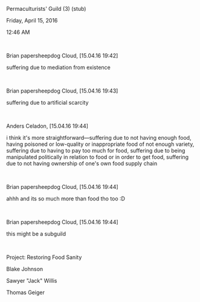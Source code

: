 Permaculturists' Guild (3) (stub)

Friday, April 15, 2016

12:46 AM

 

Brian papersheepdog Cloud, \[15.04.16 19:42\]

suffering due to mediation from existence

 

Brian papersheepdog Cloud, \[15.04.16 19:43\]

suffering due to artificial scarcity

 

Anders Celadon, \[15.04.16 19:44\]

i think it's more straightforward—suffering due to not having enough food, having poisoned or low-quality or inappropriate food of not enough variety, suffering due to having to pay too much for food, suffering due to being manipulated politically in relation to food or in order to get food, suffering due to not having ownership of one's own food supply chain

 

Brian papersheepdog Cloud, \[15.04.16 19:44\]

ahhh and its so much more than food tho too :D

 

Brian papersheepdog Cloud, \[15.04.16 19:44\]

this might be a subguild

 

Project: Restoring Food Sanity

Blake Johnson

Sawyer "Jack" Willis

Thomas Geiger

 

